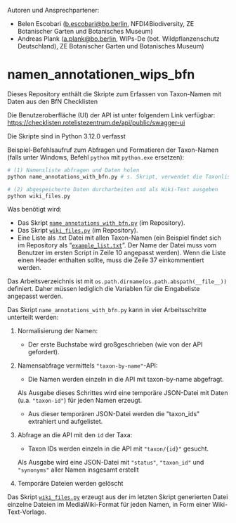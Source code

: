 Autoren und Ansprechpartener: 
* Belen Escobari (b.escobari@bo.berlin, NFDI4Biodiversity, ZE Botanischer Garten und Botanisches Museum)
* Andreas Plank (a.plank@bo.berlin, WIPs-De (bot. Wildpflanzenschutz Deutschland), ZE Botanischer Garten und Botanisches Museum)



# namen_annotationen_wips_bfn
Dieses Repository enthält die Skripte zum Erfassen von Taxon-Namen mit Daten aus den BfN Checklisten

Die Benutzeroberfläche (UI) der API ist unter folgendem Link verfügbar:
https://checklisten.rotelistezentrum.de/api/public/swagger-ui

Die Skripte sind in Python 3.12.0 verfasst

Beispiel-Befehlsaufruf zum Abfragen und Formatieren der Taxon-Namen (falls unter Windows, Befehl `python` mit `python.exe` ersetzen):

```bash
# (1) Namensliste abfragen und Daten holen
python name_annotations_with_bfn.py # s. Skript, verwendet die Taxonliste example_list.txt

# (2) abgespeicherte Daten durcharbeiten und als Wiki-Text ausgeben
python wiki_files.py
```

Was benötigt wird:
- Das Skript [`name_annotations_with_bfn.py`](./name_annotations_with_bfn.py) (im Repository).
- Das Skript [`wiki_files.py`](./wiki_files.py) (im Repository).
- Eine Liste als .txt Datei mit allen Taxon-Namen (ein Beispiel findet sich im Repository als “[`example_list.txt`](./example_list.txt)”. Der Name der Datei muss vom Benutzer  im ersten Script in Zeile 10 angepasst werden). Wenn die Liste einen Header enthalten sollte, muss die Zeile 37 einkommentiert werden.

Das Arbeitsverzeichnis ist mit `os.path.dirname(os.path.abspath(__file__))` definiert. Daher müssen lediglich die Variablen für die Eingabeliste angepasst werden.

Das Skript `name_annotations_with_bfn.py` kann in vier Arbeitsschritte unterteilt werden: 

1. Normalisierung der Namen:
   * Der erste Buchstabe wird großgeschrieben (wie von der API gefordert).
2. Namensabfrage vermittels `"taxon-by-name"`-API: 
   * Die Namen werden einzeln in die API mit taxon-by-name abgefragt.
     
   Als Ausgabe dieses Schrittes wird eine temporäre JSON-Datei mit Daten (u.a. `"taxon-id"`) für jeden Namen erzeugt.
   * Aus dieser temporären JSON-Datei werden die "taxon_ids" extrahiert und aufgelistet.
3. Abfrage an die API mit den `id` der Taxa:
   * Taxon IDs werden einzeln in die API mit `"taxon/{id}"` gesucht.

   Als Ausgabe wird eine JSON-Datei mit `"status"`, `"taxon_id"` und `"synonyms"` aller Namen insgesamt erstellt   
4. Temporäre Dateien werden gelöscht

Das Skript [`wiki_files.py`](./wiki_files.py) erzeugt aus der im letzten Skript generierten Datei einzelne Dateien im MediaWiki-Format für jeden Namen, in Form einer Wiki-Text-Vorlage.

